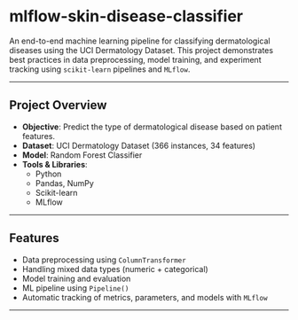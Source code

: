 # mlflow-skin-disease-classifier


An end-to-end machine learning pipeline for classifying dermatological diseases using the UCI Dermatology Dataset. This project demonstrates best practices in data preprocessing, model training, and experiment tracking using `scikit-learn` pipelines and `MLflow`.

---

##  Project Overview

- **Objective**: Predict the type of dermatological disease based on patient features.
- **Dataset**: UCI Dermatology Dataset (366 instances, 34 features)
- **Model**: Random Forest Classifier
- **Tools & Libraries**:
  - Python
  - Pandas, NumPy
  - Scikit-learn
  - MLflow

---

##  Features

- Data preprocessing using `ColumnTransformer`
- Handling mixed data types (numeric + categorical)
- Model training and evaluation
- ML pipeline using `Pipeline()`
- Automatic tracking of metrics, parameters, and models with `MLflow`

---
